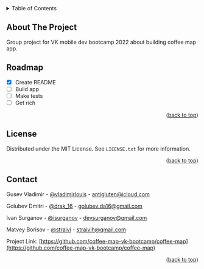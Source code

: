 <div id="top"></div>

<!-- TABLE OF CONTENTS -->
<details>
  <summary>Table of Contents</summary>
  <ol>
    <li>
      <a href="#about-the-project">About The Project</a>
    </li>
    <li><a href="#roadmap">Roadmap</a></li>
    <li><a href="#license">License</a></li>
    <li><a href="#contact">Contact</a></li>
  </ol>
</details>



<!-- ABOUT THE PROJECT -->
## About The Project

Group project for VK mobile dev bootcamp 2022 about building coffee map app.

<!-- ROADMAP -->
## Roadmap

- [x] Create README
- [ ] Build app 
- [ ] Make tests 
- [ ] Get rich 

<p align="right">(<a href="#top">back to top</a>)</p>

<!-- LICENSE -->
## License

Distributed under the MIT License. See `LICENSE.txt` for more information.

<p align="right">(<a href="#top">back to top</a>)</p>



<!-- CONTACT -->
## Contact
Gusev Vladimir - [@vladimirlouis](https://t.me/vladimirlouis) - antigluten@icloud.com

Golubev Dmitri - [@drak_16](https://t.me/drak_16) - golubev.da16@gmail.com

Ivan Surganov - [@isurganov](https://www.linkedin.com/in/ivansurganov/) - devsurganov@gmail.com

Matvey Borisov - [@straivi](https://t.me/Straivi) - straivih@gmail.com



Project Link: [https://github.com/coffee-map-vk-bootcamp/coffee-map](https://github.com/coffee-map-vk-bootcamp/coffee-map)

<p align="right">(<a href="#top">back to top</a>)</p>



